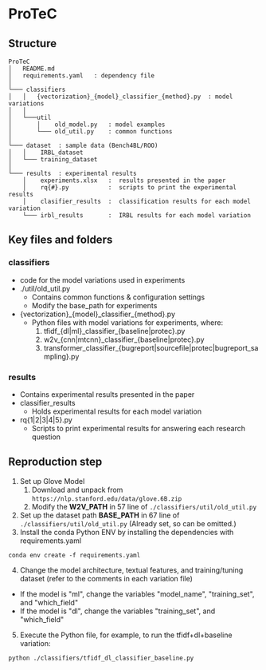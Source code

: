 # ProTeC

## Structure
```
ProTeC
│   README.md          
│   requirements.yaml   : dependency file
│
└─── classifiers
│   │   {vectorization}_{model}_classifier_{method}.py  : model variations
│   │
│   └───util
│       │    old_model.py   : model examples
│       └─── old_util.py    : common functions
│   
└─── dataset  : sample data (Bench4BL/ROO)
│   │    IRBL_dataset
│   └─── training_dataset
│
└─── results  : experimental results
    │    experiments.xlsx   :  results presented in the paper
    │    rq{#}.py           :  scripts to print the experimental results
    │    clasifier_results  :  classification results for each model variation
    └─── irbl_results       :  IRBL results for each model variation
```

## Key files and folders
### classifiers
* code for the model variations used in experiments
* ./util/old_util.py
    - Contains common functions & configuration settings
    - Modify the base_path for experiments
* {vectorization}_{model}_classifier\_{method}.py
    - Python files with model variations for experiments, where:
      1) tfidf_{dl|ml}_classifier\_{baseline|protec}.py
      2) w2v_{cnn|mtcnn}_classifier\_{baseline|protec}.py
      3) transformer_classifier_{bugreport|sourcefile|protec|bugreport_sampling}.py

### results
* Contains experimental results presented in the paper
* classifier_results
    - Holds experimental results for each model variation
* rq{1|2|3|4|5}.py
    - Scripts to print experimental results for answering each research question


## Reproduction step
1. Set up Glove Model
   1. Download and unpack from `https://nlp.stanford.edu/data/glove.6B.zip`
   2. Modify the **W2V_PATH** in 57 line of `./classifiers/util/old_util.py`
2. Set up the dataset path **BASE_PATH** in 67 line of `./classifiers/util/old_util.py` (Already set, so can be omitted.)
3. Install the conda Python ENV by installing the dependencies with requirements.yaml
```
conda env create -f requirements.yaml
```
4. Change the model architecture, textual features, and training/tuning dataset (refer to the comments in each variation file)
  - If the model is "ml", change the variables "model_name", "training_set", and "which_field"
  - If the model is "dl", change the variables "training_set", and "which_field"
5. Execute the Python file, for example, to run the tfidf+dl+baseline variation:
```
python ./classifiers/tfidf_dl_classifier_baseline.py
```



